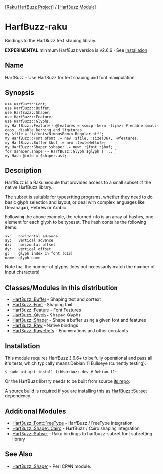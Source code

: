 [[Raku HarfBuzz Project]](https://harfbuzz-raku.github.io)
 / [[HarfBuzz Module]](https://harfbuzz-raku.github.io/HarfBuzz-raku)

HarfBuzz-raku
=============

Bindings to the HarfBuzz text shaping library.

**EXPERIMENTAL** minimum HarfBuzz version is v2.6.6 - See [Installation](#installation)

Name
----

HarfBuzz - Use HarfBuzz for text shaping and font manipulation.

Synopsis
--------

```
use HarfBuzz::Font;
use HarfBuzz::Buffer;
use HarfBuzz::Shaper;
use HarfBuzz::Feature;
use HarfBuzz::Glyphs;
my HarfBuzz::Feature() @features = <smcp -kern -liga>; # enable small-caps, disable kerning and ligatures
my $file = 't/fonts/NimbusRoman-Regular.otf';
my HarfBuzz::Font $font .= new :$file, :size(36), :@features;
my HarfBuzz::Buffer $buf .= new :text<Hello!>;
my HarfBuzz::Shaper $shaper .= new: :$font :$buf;
for $shaper.shape -> HarfBuzz::Glyph $glyph { ... }
my Hash @info = $shaper.ast;
```

Description
----------

HarfBuzz is a Raku module that provides access to a small subset of the native HarfBuzz library. 

The subset is suitable for typesetting programs, whether they need to do basic glyph selection and layout, or deal with complex languages like Devanagari, Hebrew or Arabic.

Following the above example, the returned info is an array of hashes, one element for each glyph to be typeset. The hash contains the following items:

```
ax:   horizontal advance
ay:   vertical advance
dx:   horizontal offset
dy:   vertical offset
g:    glyph index in font (CId)
name: glyph name
```

Note that the number of glyphs does not necessarily match the number of input characters!


Classes/Modules in this distribution
-------

- [HarfBuzz::Buffer](https://harfbuzz-raku.github.io/HarfBuzz-raku/HarfBuzz/Buffer) - Shaping text and context
- [HarfBuzz::Font](https://harfbuzz-raku.github.io/HarfBuzz-raku/HarfBuzz/Font) - Shaping font
- [HarfBuzz::Feature](https://harfbuzz-raku.github.io/HarfBuzz-raku/HarfBuzz/Feature) - Font Features
- [HarfBuzz::Glyph](https://harfbuzz-raku.github.io/HarfBuzz-raku/HarfBuzz/Glyph) - Shaped Glyphs
- [HarfBuzz::Shaper](https://harfbuzz-raku.github.io/HarfBuzz-raku/HarfBuzz/Shaper) - Shape a buffer using a given font and features
- [HarfBuzz::Raw](https://harfbuzz-raku.github.io/HarfBuzz-raku/HarfBuzz/Raw) - Native bindings
- [HarfBuzz::Raw::Defs](https://harfbuzz-raku.github.io/HarfBuzz-raku/HarfBuzz/Raw/Defs) - Enumerations and other constants

Installation
-----
This module requires HarfBuzz 2.6.6+ to be fully operational and pass all it's tests, which typically means Debian 11 Bullseye (currently testing).

`$ sudo apt-get install libharfbuzz-dev # Debian 11+`

Or the HarfBuzz library needs to be built from source [its repo](https://github.com/harfbuzz/harfbuzz/releases/):

A source build is required if you are installing this as [HarfBuzz::Subset](https://harfbuzz-raku.github.io/HarfBuzz-Subset-raku/) dependency.

Additional Modules
------

- [HarfBuzz::Font::FreeType](https://harfbuzz-raku.github.io/HarfBuzz-Font-FreeType-raku/) - HarfBuzz / FreeType integration
- [HarfBuzz::Shaper::Cairo](https://harfbuzz-raku.github.io/HarfBuzz-Shaper-Cairo-raku/) - HarfBuzz / Cairo shaping integration
- [HarfBuzz::Subset](https://harfbuzz-raku.github.io/HarfBuzz-Subset-raku/) - Raku bindings to harfbuzz-subset font subsetting library

See Also
--------

- [HarfBuzz::Shaper](https://metacpan.org/pod/HarfBuzz::Shaper) - Perl CPAN module.
